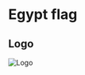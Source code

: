 # Egypt flag

## Logo

![Logo](https://upload.wikimedia.org/wikipedia/commons/thumb/f/fe/Flag_of_Egypt.svg/1280px-Flag_of_Egypt.svg.png)

